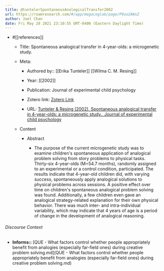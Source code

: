 ```yaml
---
title: @tuntelerSpontaneousAnalogicalTransfer2002
url: https://roamresearch.com/#/app/megacoglab/page/P9uo2AWsZ
author: Joel Chan
date: Fri May 28 2021 23:10:55 GMT-0400 (Eastern Daylight Time)
---
```


- #[[references]]

    - Title: Spontaneous analogical transfer in 4-year-olds: a microgenetic study.

    - Meta:

        - Authored by:: [[Erika Tunteler]] [[Wilma C. M. Resing]]

        - Year: [[2002]]

        - Publication: Journal of experimental child psychology

        - Zotero link: [Zotero Link](zotero://select/items/1_HV5I79QN)

        - URL: [Tunteler & Resing (2002). Spontaneous analogical transfer in 4-year-olds: a microgenetic study.. Journal of experimental child psychology](undefined)

    - Content

        - Abstract

            - The purpose of the current microgenetic study was to examine children's spontaneous application of analogical problem solving from story problems to physical tasks. Thirty-six 4-year-olds (M=54.7 months), randomly assigned to an experimental or a control condition, participated. The results indicate that 4-year-old children did, with varying success, spontaneously apply analogical solutions to physical problems across sessions. A positive effect over time on children's spontaneous analogical problem solving was found. Additionally, a few children even gave an analogical strategy-related explanation for their own physical behavior. There was much inter- and intra-individual variability, which may indicate that 4 years of age is a period of change in the development of analogical reasoning.

###### Discourse Context

- **Informs::** [QUE - What factors control whether people appropriately benefit from analogies (especially far-field ones) during creative problem solving.md](QUE - What factors control whether people appropriately benefit from analogies (especially far-field ones) during creative problem solving.md)

